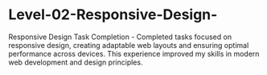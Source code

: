 # Level-02-Responsive-Design-
Responsive Design Task Completion - Completed tasks focused on responsive design, creating adaptable web layouts and ensuring optimal performance across devices. This experience improved my skills in modern web development and design principles.
